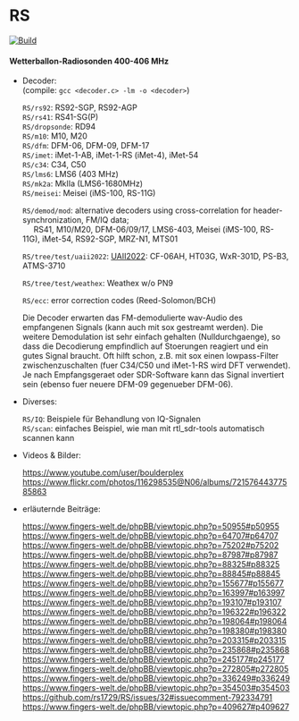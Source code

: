 RS
==

[![Build](https://github.com/web-rpi/RS/actions/workflows/build.yml/badge.svg?event=check_run)](https://github.com/web-rpi/RS/actions/workflows/build.yml)  
#### Wetterballon-Radiosonden  400-406 MHz  

* Decoder: <br />
  (compile: `gcc <decoder.c> -lm -o <decoder>`)

  `RS/rs92`: RS92-SGP, RS92-AGP <br />
  `RS/rs41`: RS41-SG(P) <br />
  `RS/dropsonde`: RD94 <br />
  `RS/m10`: M10, M20 <br />
  `RS/dfm`: DFM-06, DFM-09, DFM-17 <br />
  `RS/imet`: iMet-1-AB, iMet-1-RS (iMet-4), iMet-54 <br />
  `RS/c34`: C34, C50 <br />
  `RS/lms6`: LMS6 (403 MHz) <br />
  `RS/mk2a`: MkIIa (LMS6-1680MHz) <br />
  `RS/meisei`: Meisei (iMS-100, RS-11G) <br />

  `RS/demod/mod`: alternative decoders using cross-correlation for header-synchronization, FM/IQ data;<br />
  &nbsp;&nbsp;&nbsp;&nbsp; RS41, M10/M20, DFM-06/09/17, LMS6-403, Meisei (iMS-100, RS-11G), iMet-54, RS92-SGP, MRZ-N1, MTS01


  `RS/tree/test/uaii2022`: [UAII2022](https://github.com/rs1729/RS/tree/test/uaii2022): CF-06AH, HT03G, WxR-301D, PS-B3, ATMS-3710 <br />

  `RS/tree/test/weathex`: Weathex w/o PN9 <br />


  `RS/ecc`: error correction codes (Reed-Solomon/BCH) <br />


  Die Decoder erwarten das FM-demodulierte wav-Audio des empfangenen Signals (kann auch mit 
sox gestreamt werden). Die weitere Demodulation ist sehr einfach gehalten (Nulldurchgaenge), 
so dass die Decodierung empfindlich auf Stoerungen reagiert und ein gutes Signal braucht. 
Oft hilft schon, z.B. mit sox einen lowpass-Filter zwischenzuschalten (fuer C34/C50 und iMet-1-RS
wird DFT verwendet). Je nach Empfangsgeraet oder SDR-Software kann das Signal invertiert sein 
(ebenso fuer neuere DFM-09 gegenueber DFM-06).


* Diverses:

  `RS/IQ`: Beispiele für Behandlung von IQ-Signalen <br />
  `RS/scan`: einfaches Beispiel, wie man mit rtl_sdr-tools automatisch scannen kann <br />


* Videos & Bilder:

  https://www.youtube.com/user/boulderplex  
  https://www.flickr.com/photos/116298535@N06/albums/72157644377585863  


* erläuternde Beiträge:

  https://www.fingers-welt.de/phpBB/viewtopic.php?p=50955#p50955  
  https://www.fingers-welt.de/phpBB/viewtopic.php?p=64707#p64707  
  https://www.fingers-welt.de/phpBB/viewtopic.php?p=75202#p75202  
  https://www.fingers-welt.de/phpBB/viewtopic.php?p=87987#p87987  
  https://www.fingers-welt.de/phpBB/viewtopic.php?p=88325#p88325  
  https://www.fingers-welt.de/phpBB/viewtopic.php?p=88845#p88845  
  https://www.fingers-welt.de/phpBB/viewtopic.php?p=155677#p155677  
  https://www.fingers-welt.de/phpBB/viewtopic.php?p=163997#p163997  
  https://www.fingers-welt.de/phpBB/viewtopic.php?p=193107#p193107  
  https://www.fingers-welt.de/phpBB/viewtopic.php?p=196322#p196322  
  https://www.fingers-welt.de/phpBB/viewtopic.php?p=198064#p198064  
  https://www.fingers-welt.de/phpBB/viewtopic.php?p=198380#p198380  
  https://www.fingers-welt.de/phpBB/viewtopic.php?p=203315#p203315  
  https://www.fingers-welt.de/phpBB/viewtopic.php?p=235868#p235868  
  https://www.fingers-welt.de/phpBB/viewtopic.php?p=245177#p245177  
  https://www.fingers-welt.de/phpBB/viewtopic.php?p=272805#p272805  
  https://www.fingers-welt.de/phpBB/viewtopic.php?p=336249#p336249  
  https://www.fingers-welt.de/phpBB/viewtopic.php?p=354503#p354503  
  https://github.com/rs1729/RS/issues/32#issuecomment-792334791  
  https://www.fingers-welt.de/phpBB/viewtopic.php?p=409627#p409627  


